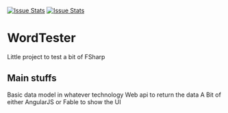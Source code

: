 [![Issue Stats](http://issuestats.com/github/fsprojects/ProjectScaffold/badge/issue)](http://issuestats.com/github/fsprojects/ProjectScaffold)
[![Issue Stats](http://issuestats.com/github/fsprojects/ProjectScaffold/badge/pr)](http://issuestats.com/github/fsprojects/ProjectScaffold)

# WordTester

Little project to test a bit of FSharp


## Main stuffs

Basic data model in whatever technology
Web api to  return the data
A Bit of either AngularJS or Fable to show the UI
